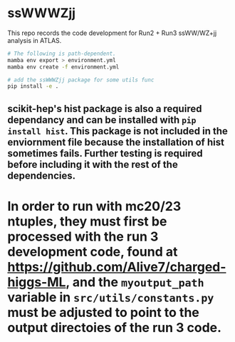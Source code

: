 # ssWWWZjj
This repo records the code development for Run2 + Run3 ssWW/WZ+jj analysis in ATLAS.

``` bash
# The following is path-dependent.
mamba env export > environment.yml
mamba env create -f environment.yml

# add the ssWWWZjj package for some utils func
pip install -e .
```

## scikit-hep's hist package is also a required dependancy and can be installed with `pip install hist`. This package is not included in the enviornment file because the installation of hist sometimes fails. Further testing is required before including it with the rest of the dependencies.

# In order to run with mc20/23 ntuples, they must first be processed with the run 3 development code, found at https://github.com/Alive7/charged-higgs-ML, and the `myoutput_path` variable in `src/utils/constants.py` must be adjusted to point to the output directoies of the run 3 code.
